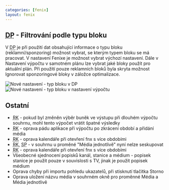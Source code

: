 ```yaml
---
categories: [fenix]
layout: fenix
---
```


## <abbr title="Detailní plán">DP</abbr> - Filtrování podle typu bloku
V  <abbr title="Detailní plán">DP</abbr> je při použití dat obsahující informace o typu bloku (reklamní/sponzoring) možnost vybrat, se kterým typem bloku se má pracovat. V nastavení Fenixe je možnost vybrat výchozí nastavení. Dále v Nastavení výpočtu v samotném plánu lze vybrat jaké bloky použít pro aktuální plán. Při použití pouze reklamních bloků byla skryta možnost Ignorovat sponzoringové bloky v záložce optimalizace.

![Nové nastavení - typ bloku v DP]({{site.url}}/data/nastaveni_typ_bloku.png) ![Nové nastavení - typ bloku v nastavení výpočtu]({{site.url}}/data/nastaveni_vypoct_typ_bloku.png)

## Ostatní
<ul>
<li><abbr title="Reachové křivky">RK</abbr> - pokud byl změněn výběr buněk ve výstupu při dlouhém výpočtu souhrnu, mohl tento výpočet vrátit špatné výsledky</li>
<li><abbr title="Reachové křivky">RK</abbr> - oprava pádu aplikace při výpočtu po zkrácení období a přidání média</li>
<li><abbr title="Reachové křivky">RK</abbr> - oprava kalendáře při otevření fnx s více obdobími</li>

<li><abbr title="Reachové křivky">RK</abbr>, <abbr title="Strategický plán">SP</abbr> - v souhrnu u proměné "Média jednotlivě" nyní nelze seskupovat</li>
<li><abbr title="Reachové křivky">RK</abbr> - oprava kalendáře při otevření fnx s více obdobími</li>

<li>Všeobecné sjednocení popisků kanál, stanice a médium - popisek stanice je použit pouze v souvislosti s TV, jinak je použit popisek médium</li>
<li>Oprava chyby při importu pohledu ukazatelů, při stisknutí tlačítka Storno</li>
<li>Oprava uložení názvu média v souhrném okně pro proměnné Média a Média jednotlivě</li>
</ul>
